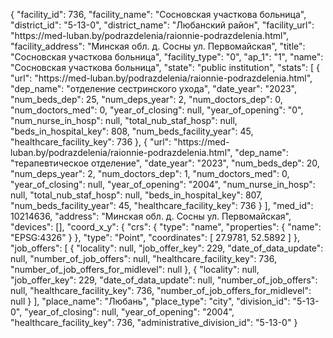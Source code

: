 {
    "facility_id": 736,
    "facility_name": "Сосновская участкова больница",
    "district_id": "5-13-0",
    "district_name": "Любанский район",
    "facility_url": "https:\/\/med-luban.by\/podrazdelenia\/raionnie-podrazdelenia.html",
    "facility_address": "Минская обл. д. Сосны ул. Первомайская",
    "title": "Сосновская участкова больница",
    "facility_type": "0",
    "ap_1": "1",
    "name": "Сосновская участкова больница",
    "state": "public institution",
    "stats": [
        {
            "url": "https:\/\/med-luban.by\/podrazdelenia\/raionnie-podrazdelenia.html",
            "dep_name": "отделение сестринского ухода",
            "date_year": "2023",
            "num_beds_dep": 25,
            "num_deps_year": 2,
            "num_doctors_dep": 0,
            "num_doctors_med": 0,
            "year_of_closing": null,
            "year_of_opening": "0",
            "num_nurse_in_hosp": null,
            "total_nub_staf_hosp": null,
            "beds_in_hospital_key": 808,
            "num_beds_facility_year": 45,
            "healthcare_facility_key": 736
        },
        {
            "url": "https:\/\/med-luban.by\/podrazdelenia\/raionnie-podrazdelenia.html",
            "dep_name": "терапевтическое отделение",
            "date_year": "2023",
            "num_beds_dep": 20,
            "num_deps_year": 2,
            "num_doctors_dep": 1,
            "num_doctors_med": 0,
            "year_of_closing": null,
            "year_of_opening": "2004",
            "num_nurse_in_hosp": null,
            "total_nub_staf_hosp": null,
            "beds_in_hospital_key": 807,
            "num_beds_facility_year": 45,
            "healthcare_facility_key": 736
        }
    ],
    "med_id": 10214636,
    "address": "Минская обл. д. Сосны ул. Первомайская",
    "devices": [],
    "coord_x_y": {
        "crs": {
            "type": "name",
            "properties": {
                "name": "EPSG:4326"
            }
        },
        "type": "Point",
        "coordinates": [
            27.9781,
            52.5892
        ]
    },
    "job_offers": [
        {
            "locality": null,
            "job_offer_key": 229,
            "date_of_data_update": null,
            "number_of_job_offers": null,
            "healthcare_facility_key": 736,
            "number_of_job_offers_for_midlevel": null
        },
        {
            "locality": null,
            "job_offer_key": 229,
            "date_of_data_update": null,
            "number_of_job_offers": null,
            "healthcare_facility_key": 736,
            "number_of_job_offers_for_midlevel": null
        }
    ],
    "place_name": "Любань",
    "place_type": "city",
    "division_id": "5-13-0",
    "year_of_closing": null,
    "year_of_opening": "2004",
    "healthcare_facility_key": 736,
    "administrative_division_id": "5-13-0"
}